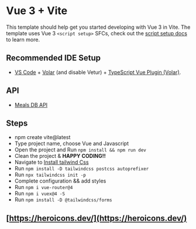 # Vue 3 + Vite

This template should help get you started developing with Vue 3 in Vite. The template uses Vue 3 `<script setup>` SFCs, check out the [script setup docs](https://v3.vuejs.org/api/sfc-script-setup.html#sfc-script-setup) to learn more.

## Recommended IDE Setup

- [VS Code](https://code.visualstudio.com/) + [Volar](https://marketplace.visualstudio.com/items?itemName=Vue.volar) (and disable Vetur) + [TypeScript Vue Plugin (Volar)](https://marketplace.visualstudio.com/items?itemName=Vue.vscode-typescript-vue-plugin).


## API
- [Meals DB API](https://www.themealdb.com/api.php)

## Steps
- npm create vite@latest <br/>
- Type project name, choose Vue and Javascript <br/>
- Open the project and Run `npm install && npm run dev` <br/>
- Clean the project & <strong>HAPPY CODING!!</strong>
- Navigate to [Install tailwind Css](https://tailwindcss.com/docs/guides/vite#vue) <br/>
- Run `npm install -D tailwindcss postcss autoprefixer` <br/>
- Run `npx tailwindcss init -p` <br/>
- Complete configuration && add styles <br/>
- Run `npm i vue-router@4` <br/>
- Run `npm i vuex@4 -S` <br/>
- Run `npm install -D @tailwindcss/forms`

## [https://heroicons.dev/](https://heroicons.dev/)
